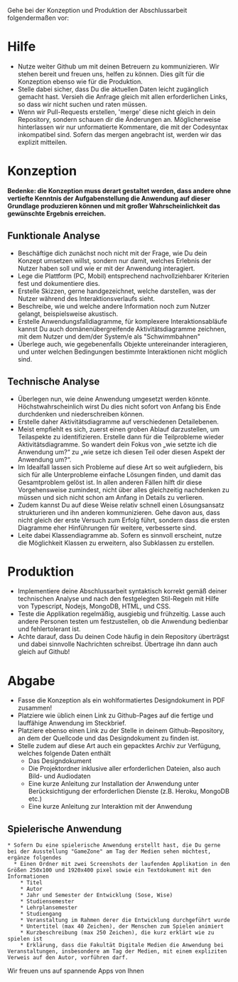 Gehe bei der Konzeption und Produktion der Abschlussarbeit folgendermaßen vor:
# Hilfe
  * Nutze weiter Github um mit deinen Betreuern zu kommunizieren. Wir stehen bereit und freuen uns, helfen zu können. Dies gilt für die Konzeption ebenso wie für die Produktion.
  * Stelle dabei sicher, dass Du die aktuellen Daten leicht zugänglich gemacht hast. Versieh die Anfrage gleich mit allen erforderlichen Links, so dass wir nicht suchen und raten müssen.
  * Wenn wir Pull-Requests erstellen, 'merge' diese nicht gleich in dein Repository, sondern schauen dir die Änderungen an. Möglicherweise hinterlassen wir nur unformatierte Kommentare, die mit der Codesyntax inkompatibel sind. Sofern das mergen angebracht ist, werden wir das explizit mitteilen.

# Konzeption
**Bedenke: die Konzeption muss derart gestaltet werden, dass andere ohne vertiefte Kenntnis der Aufgabenstellung die Anwendung auf dieser Grundlage produzieren können und mit großer Wahrscheinlichkeit das gewünschte Ergebnis erreichen.**

## Funktionale Analyse
  * Beschäftige dich zunächst noch nicht mit der Frage, wie Du dein Konzept umsetzen willst, sondern nur damit, welches Erlebnis der Nutzer haben soll und wie er mit der Anwendung interagiert.
  * Lege die Plattform (PC, Mobil) entsprechend nachvollziehbarer Kriterien fest und dokumentiere dies.
  * Erstelle Skizzen, gerne handgezeichnet, welche darstellen, was der Nutzer während des Interaktionsverlaufs sieht.
  * Beschreibe, wie und welche andere Information noch zum Nutzer gelangt, beispielsweise akustisch.
  * Erstelle Anwendungsfalldiagramme, für komplexere Interaktionsabläufe kannst Du auch domänenübergreifende Aktivitätsdiagramme zeichnen, mit dem Nutzer und dem/der System/e als "Schwimmbahnen"
  * Überlege auch, wie gegebenenfalls Objekte untereinander interagieren, und unter welchen Bedingungen bestimmte
Interaktionen nicht möglich sind.

## Technische Analyse
  * Überlegen nun, wie deine Anwendung umgesetzt werden könnte. Höchstwahrscheinlich wirst Du dies nicht sofort von Anfang bis Ende durchdenken und niederschreiben können.
  * Erstelle daher Aktivitätsdiagramme auf verschiedenen Detailebenen.
  * Meist empfiehlt es sich, zuerst einen groben Ablauf darzustellen, um Teilaspekte zu identifizieren. Erstelle dann für die Teilprobleme wieder Aktivitätsdiagramme. So wandert dein Fokus von „wie setzte ich die Anwendung um?“ zu „wie setze ich diesen Teil oder diesen Aspekt der Anwendung um?“. 
  * Im Idealfall lassen sich Probleme auf diese Art so weit aufgliedern, bis sich für alle Unterprobleme einfache Lösungen finden, und damit das Gesamtproblem gelöst ist. In allen anderen Fällen hilft dir diese Vorgehensweise zumindest, nicht über alles gleichzeitig nachdenken zu müssen und sich nicht schon am Anfang in Details zu verlieren.
  * Zudem kannst Du auf diese Weise relativ schnell einen Lösungsansatz strukturieren und ihn anderen kommunizieren. Gehe davon aus, dass nicht gleich der erste Versuch zum Erfolg führt, sondern dass die ersten Diagramme eher Hinführungen für weitere, verbesserte sind.
  * Leite dabei Klassendiagramme ab. Sofern es sinnvoll erscheint, nutze die Möglichkeit Klassen zu erweitern, also Subklassen zu erstellen.

# Produktion
  * Implementiere deine Abschlussarbeit syntaktisch korrekt gemäß deiner technischen Analyse und nach den festgelegten Stil-Regeln mit Hilfe von Typescript, Nodejs, MongoDB, HTML, und CSS.
  * Teste die Applikation regelmäßig, ausgiebig und frühzeitig. Lasse auch andere Personen testen um festzustellen, ob die Anwendung bedienbar und fehlertolerant ist.
  * Achte darauf, dass Du deinen Code häufig in dein Repository überträgst und dabei sinnvolle Nachrichten schreibst. Übertrage ihn dann auch gleich auf Github!

# Abgabe
  * Fasse die Konzeption als ein wohlformatiertes Designdokument in PDF zusammen!
  * Platziere wie üblich einen Link zu Github-Pages auf die fertige und lauffähige Anwendung im Steckbrief.
  * Platziere ebenso einen Link zu der Stelle in deinem Github-Repository, an dem der Quellcode und das Designdokument zu finden ist.
  * Stelle zudem auf diese Art auch ein gepacktes Archiv zur Verfügung, welches folgende Daten enthält
    * Das Designdokument 
    * Die Projektordner inklusive aller erforderlichen Dateien, also auch Bild- und Audiodaten
    * Eine kurze Anleitung zur Installation der Anwendung unter Berücksichtigung der erforderlichen Dienste (z.B. Heroku, MongoDB etc.) 
    * Eine kurze Anleitung zur Interaktion mit der Anwendung

## Spielerische Anwendung
    * Sofern Du eine spielerische Anwendung erstellt hast, die Du gerne bei der Ausstellung "GameZone" am Tag der Medien sehen möchtest, ergänze folgendes
      * Einen Ordner mit zwei Screenshots der laufenden Applikation in den Größen 250x100 und 1920x400 pixel sowie ein Textdokument mit den Informationen
        * Titel
        * Autor
        * Jahr und Semester der Entwicklung (Sose, Wise)
        * Studiensemester
        * Lehrplansemester
        * Studiengang
        * Veranstaltung im Rahmen derer die Entwicklung durchgeführt wurde
        * Untertitel (max 40 Zeichen), der Menschen zum Spielen animiert
        * Kurzbeschreibung (max 250 Zeichen), die kurz erklärt wie zu spielen ist
        * Erklärung, dass die Fakultät Digitale Medien die Anwendung bei Veranstaltungen, insbesondere am Tag der Medien, mit einem expliziten Verweis auf den Autor, vorführen darf.


Wir freuen uns auf spannende Apps von Ihnen